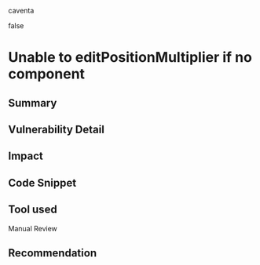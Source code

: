 caventa

false

# Unable to editPositionMultiplier if no component

## Summary

## Vulnerability Detail

## Impact

## Code Snippet

## Tool used

Manual Review

## Recommendation
